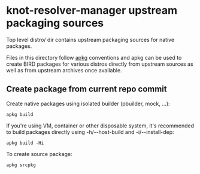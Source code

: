 # knot-resolver-manager upstream packaging sources

Top level distro/ dir contains upstream packaging sources for native packages.

Files in this directory follow [apkg] conventions and apkg can be used to
create BIRD packages for various distros directly from upstream sources as
well as from upstream archives once available.

[apkg]: https://apkg.rtfd.io


## Create package from current repo commit

Create native packages using isolated builder (pbuilder, mock, ...):

    apkg build

If you're using VM, container or other disposable system, it's recommended to
build packages directly using -h/--host-build and -i/--install-dep:

    apkg build -Hi

To create source package:

    apkg srcpkg

